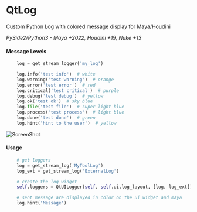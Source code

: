 # QtLog
Custom Python Log with colored message display for Maya/Houdini

*PySide2/Python3 - Maya +2022, Houdini +19, Nuke +13*

#### Message Levels

```python
    log = get_stream_logger('my_log')

    log.info('test info')  # white
    log.warning('test warning')  # orange
    log.error('test error')  # red
    log.critical('test critical')  # purple
    log.debug('test debug')  # yellow
    log.ok('test ok')  # sky blue
    log.file('test file')  # super light blue
    log.process('test process')  # light blue
    log.done('test done')  # green
    log.hint('hint to the user')  # yellow
```

![ScreenShot](https://github.com/MaxRocamora/QtLog/blob/images/example_tool.png)

#### Usage

```python
    # get loggers
    log = get_stream_log('MyToolLog')
    log_ext = get_stream_log('ExternalLog')

    # create the log widget
    self.loggers = QtUILogger(self, self.ui.log_layout, [log, log_ext])

    # sent message are displayed in color on the ui widget and maya
    log.hint('Message')

```